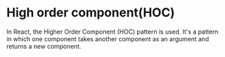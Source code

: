 # High order component(HOC)

In React, the Higher Order Component (HOC) pattern is used. It's a pattern in which one component takes another component as an argument and returns a new component.

